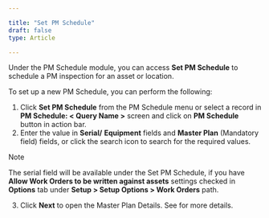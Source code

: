 ```yaml
---  

title: "Set PM Schedule"  
draft: false 
type: Article

---
```


Under the PM Schedule module, you can access **Set PM Schedule** to schedule a
PM inspection for an asset or location.

To set up a new PM Schedule, you can perform the following:

  1. Click **Set PM Schedule** from the PM Schedule menu or select a record in **PM Schedule: < Query Name >** screen and click on **PM Schedule** button in action bar.
  2. Enter the value in **Serial/** **Equipment** fields and **Master Plan** (Mandatory field) fields, or click the search icon to search for the required values. 

>[!NOTE]
>The serial field will be available under the Set PM Schedule, if you have
**Allow Work Orders to be written against assets** settings checked in
**Options** tab under **Setup > Setup Options > Work Orders** path.

  3. Click **Next** to open the Master Plan Details. See for more details.

